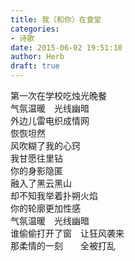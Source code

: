 ```yaml
---  
title: 我（和你）在食堂  
categories:  
- 诗歌  
date: 2015-06-02 19:51:10  
author: Herb  
draft: true
---  
```

第一次在学校吃烛光晚餐  
气氛温暖　光线幽暗  
外边儿雷电织成情网  
恢恢坦然  
风吹糊了我的心窍  
我甘愿往里钻  
你的身影隐匿  
融入了黑云黑山  
却不知我举着扑朔火焰  
你的轮廓更加性感  
气氛温暖　光线幽暗  
谁偷偷打开了窗　让狂风袭来  
那柔情的一刻　　全被打乱